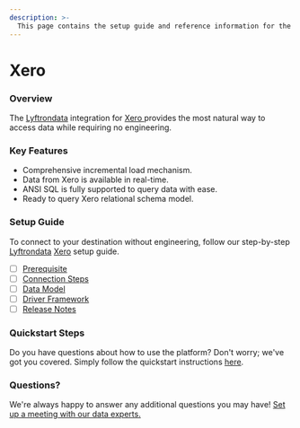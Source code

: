 ```yaml
---
description: >-
  This page contains the setup guide and reference information for the Xero source connector.
---
```


# Xero

### Overview

The [Lyftrondata](https://www.lyftrondata.com/) integration for [Xero](https://www.lyftrondata.com/integration/xero/)[ ](https://www.lyftrondata.com/integration/xero/)provides the most natural way to access data while requiring no engineering.

### Key Features

* Comprehensive incremental load mechanism.
* Data from Xero is available in real-time.&#x20;
* ANSI SQL is fully supported to query data with ease.
* Ready to query Xero relational schema model.

### Setup Guide

To connect to your destination without engineering, follow our step-by-step [Lyftrondata](https://www.lyftrondata.com/)  [Xero](https://www.lyftrondata.com/integration/xero/) setup guide.

* [ ] [Prerequisite](../../business-analytics/xero/prerequisite.md)
* [ ] [Connection Steps](../../business-analytics/xero/connection-steps.md)
* [ ] [Data Model](../../business-analytics/xero/data-model/)
* [ ] [Driver Framework](../../business-analytics/xero/driver-framework/)
* [ ] [Release Notes](../../business-analytics/xero/release-notes.md)

### Quickstart Steps

Do you have questions about how to use the platform? Don't worry; we've got you covered. Simply follow the quickstart instructions [here](../../../quickstart-steps.md).

### Questions? <a href="#questions" id="questions"></a>

We're always happy to answer any additional questions you may have! [Set up a meeting with our data experts.](https://www.lyftrondata.com/book-a-meeting/)

